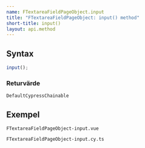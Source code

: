 ```yaml
---
name: FTextareaFieldPageObject.input
title: "FTextareaFieldPageObject: input() method"
short-title: input()
layout: api.method
---
```


## Syntax

```ts nocompile nolint
input();
```

### Returvärde

`DefaultCypressChainable`

## Exempel

```import static
FTextareaFieldPageObject-input.vue
```

```import
FTextareaFieldPageObject-input.cy.ts
```
